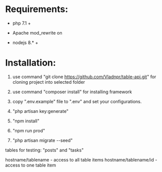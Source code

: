 Requirements: 
============

* php 7.1 +

* Apache mod_rewrite on

* nodejs 8.* +


Installation:
============

1. use command "git clone https://github.com/Vladnpr/table-api.git" for cloning project into selected folder

2. use command "composer install" for installing framework

3. copy ".env.example" file to ".env" and set your configurations.

4. "php artisan key:generate"

5. "npm install"

6. "npm run prod"

7. "php artisan migrate --seed"

tables for testing: "posts" and "tasks"

hostname/tablename - access to all table items
hostname/tablename/id - access to one table item